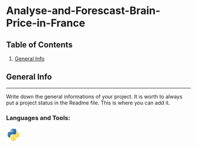 # Analyse-and-Forescast-Brain-Price-in-France

## Table of Contents
1. [General Info](#general-info)

## General Info
***
Write down the general informations of your project. It is worth to always put a project status in the Readme file. This is where you can add it.


<h3 align="left">Languages and Tools:</h3>
<p align="left"> <a href="https://www.python.org" target="_blank" rel="noreferrer"> <img src="https://raw.githubusercontent.com/devicons/devicon/master/icons/python/python-original.svg" alt="python" width="40" height="40"/> </a> </p>

